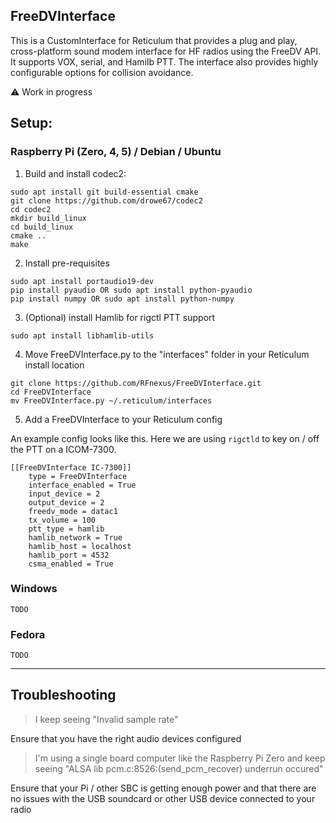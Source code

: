 FreeDVInterface 
-
This is a CustomInterface for Reticulum that provides a plug and play, cross-platform sound modem interface for HF radios using the FreeDV API.
It supports VOX, serial, and Hamilb PTT. The interface also provides highly configurable options for collision avoidance. 

⚠ Work in progress

Setup:
-

### Raspberry Pi (Zero, 4, 5) / Debian / Ubuntu


1. Build and install codec2:
```
sudo apt install git build-essential cmake
git clone https://github.com/drowe67/codec2
cd codec2
mkdir build_linux
cd build_linux
cmake ..
make
```

2. Install pre-requisites 
```
sudo apt install portaudio19-dev
pip install pyaudio OR sudo apt install python-pyaudio 
pip install numpy OR sudo apt install python-numpy

```
3. (Optional) install Hamlib for rigctl PTT support 
```
sudo apt install libhamlib-utils
```

4. Move FreeDVInterface.py to the "interfaces" folder in your Reticulum install location  
```
git clone https://github.com/RFnexus/FreeDVInterface.git
cd FreeDVInterface
mv FreeDVInterface.py ~/.reticulum/interfaces
```
5. Add a FreeDVInterface to your Reticulum config 

An example config looks like this. Here we are using `rigctld` to key on / off the PTT on a ICOM-7300. 

```
[[FreeDVInterface IC-7300]]
    type = FreeDVInterface
    interface_enabled = True
    input_device = 2
    output_device = 2
    freedv_mode = datac1
    tx_volume = 100
    ptt_type = hamlib
    hamlib_network = True
    hamlib_host = localhost
    hamlib_port = 4532
    csma_enabled = True
```

### Windows

`TODO`

### Fedora

`TODO`

---

## Troubleshooting
> I keep seeing "Invalid sample rate"

Ensure that you have the right audio devices configured

>I'm using a single board computer like the Raspberry Pi Zero and keep seeing "ALSA lib pcm.c:8526:(send_pcm_recover) underrun occured"

Ensure that your Pi / other SBC is getting enough power and that there are no issues with the USB soundcard or other USB device connected to your radio
>



